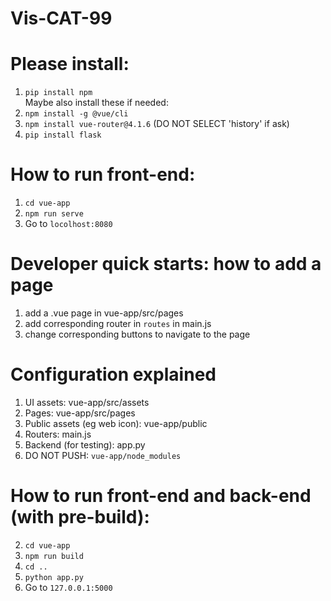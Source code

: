 # Vis-CAT-99

# Please install:
1. `pip install npm` \
Maybe also install these if needed:
2. `npm install -g @vue/cli`
3. `npm install vue-router@4.1.6` (DO NOT SELECT 'history' if ask)
4. `pip install flask`

# How to run front-end:
1.  `cd vue-app`
2. `npm run serve`
3. Go to `locolhost:8080`

# Developer quick starts: how to add a page
1. add a .vue page in vue-app/src/pages
2. add corresponding router in `routes` in main.js
3. change corresponding buttons to navigate to the page

# Configuration explained
1. UI assets: vue-app/src/assets
2. Pages: vue-app/src/pages
3. Public assets (eg web icon): vue-app/public
4. Routers: main.js
5. Backend (for testing): app.py
5. DO NOT PUSH: `vue-app/node_modules`

# How to run front-end and back-end (with pre-build):
2. `cd vue-app`
3. `npm run build`
4. `cd ..`
5. `python app.py`
6. Go to `127.0.0.1:5000`

